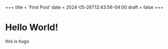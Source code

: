 +++
title = 'First Post'
date = 2024-05-26T12:43:56-04:00
draft = false
+++

# Hello World!
this is hugo
